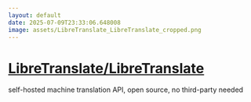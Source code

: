 ```yaml
---
layout: default
date: 2025-07-09T23:33:06.648008
image: assets/LibreTranslate_LibreTranslate_cropped.png
---
```


# [LibreTranslate/LibreTranslate](https://github.com/LibreTranslate/LibreTranslate)

self-hosted machine translation API, open source, no third-party needed
